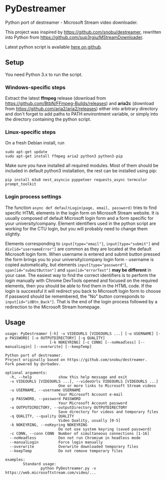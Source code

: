 # PyDestreamer
Python port of destreamer - Microsoft Stream video downloader.

This project was inspired by <https://github.com/snobu/destreamer>, rewritten into Python from <https://github.com/sup3rgiu/MStreamDownloader>.

Latest python script is available [here on github](https://github.com/vrbadev/PyDestreamer/).

## Setup
You need Python 3.x to run the script.

### Windows-specific steps
Extract the latest **ffmpeg** release (download from <https://github.com/BtbN/FFmpeg-Builds/releases>) and **aria2c** (download from <https://github.com/aria2/aria2/releases>) either into arbitrary directory and don't forget to add paths to PATH environtment variable, or simply into the directory containing the python script.

### Linux-specific steps
On a fresh Debian install, run
```
sudo apt-get update
sudo apt-get install ffmpeg aria2 python3 python3-pip
```

Make sure you have installed all required modules.
Most of them should be included in default python3 installation, the rest can be installed using pip:

```pip install m3u8 nest_asyncio pyppeteer requests_async termcolor prompt_toolkit```

### Login process settings
The function ```async def defaultLogin(page, email, password)``` tries to find specific HTML elements in the login form on Microsoft Stream website. It is usually composed of default Microsoft login form and a form specific for your university/company. Element identifiers used in the python script are working for the CTU login, but you will probably need to change them slightly.

Elements corresponding to ```input[type="email"]```, ```input[type="submit"]``` and ```div[id="usernameError"]``` are common as they are located at the default Microsoft login form. When username is entered and submit button pressed the form brings you to your university/company login form - username is copied automatically, but elements ```input[type="password"]```, ```span[id="submitButton"]``` and ```span[id="errorText"]``` **may be different** in your case. The easiest way to find the correct identifiers is to perform the login manually with Chrome DevTools opened and focused on the required elements, then you should be able to find them in the HTML code. If the login is successful it will redirect you back to Microsoft login form to choose if password should be remembered, the "No" button corresponds to ```input[id="idBtn_Back"]```. That is the end of the login process followed by a redirection to the Microsoft Stream homepage.


## Usage

```
usage: PyDestreamer [-h] -v VIDEOURLS [VIDEOURLS ...] [-u USERNAME] [-p PASSWORD] [-o OUTPUTDIRECTORY] [-q QUALITY]
                    [-k NOKEYRING] [-c CONN] [--noHeadless] [--manualLogin] [--overwrite] [--keepTemp]

Python port of destreamer.
Project originally based on https://github.com/snobu/destreamer.
Fork powered by @vrbadev.

optional arguments:
  -h, --help            show this help message and exit
  -v VIDEOURLS [VIDEOURLS ...], --videoUrls VIDEOURLS [VIDEOURLS ...]
                        One or more links to Microsoft Stream videos
  -u USERNAME, --username USERNAME
                        Your Microsoft Account e-mail
  -p PASSWORD, --password PASSWORD
                        Your Microsoft Account password
  -o OUTPUTDIRECTORY, --outputDirectory OUTPUTDIRECTORY
                        Save directory for videos and temporary files
  -q QUALITY, --quality QUALITY
                        Video Quality, usually [0-5]
  -k NOKEYRING, --noKeyring NOKEYRING
                        Do not use system keyring (saved password)
  -c CONN, --conn CONN  Number of simultaneous connections [1-16]
  --noHeadless          Don not run Chromium in headless mode
  --manualLogin         Force login manually
  --overwrite           Overwrite downloaded temporary files
  --keepTemp            Do not remove temporary files

examples:
        Standard usage:
                python PyDestreamer.py -v https://web.microsoftstream.com/video/...
```
